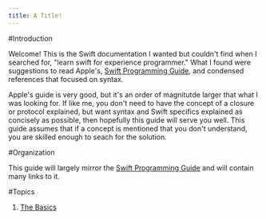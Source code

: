 ```yaml
---
title: A Title!
---
```


#Introduction

Welcome! This is the Swift documentation I wanted but couldn't find when I searched for, "learn swift for experience programmer." What I found were suggestions to read Apple's, [Swift Programming Guide](https://docs.swift.org/swift-book/LanguageGuide/TheBasics.html), and condensed references that focused on syntax.

Apple's guide is very good, but it's an order of magnitutde larger that what I was looking for. If like me, you don't need to have the concept of a closure or protocol explained, but want syntax and Swift specifics explained as concisely as possible, then hopefully this guide will serve you well. This guide assumes that if a concept is mentioned that you don't understand, you are skilled enough to seach for the solution.

#Organization

This guide will largely mirror the [Swift Programming Guide](https://docs.swift.org/swift-book/LanguageGuide/TheBasics.html) and will contain many links to it.

#Topics

1. [The Basics](basics.md)
